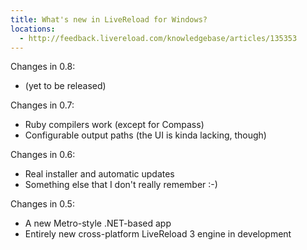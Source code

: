```yaml
---
title: What's new in LiveReload for Windows?
locations:
  - http://feedback.livereload.com/knowledgebase/articles/135353
---
```


Changes in 0.8:

*   (yet to be released)

Changes in 0.7:

*   Ruby compilers work (except for Compass)
*   Configurable output paths (the UI is kinda lacking, though)

Changes in 0.6:

*   Real installer and automatic updates
*   Something else that I don't really remember :-)

Changes in 0.5:

*   A new Metro-style .NET-based app
*   Entirely new cross-platform LiveReload 3 engine in development